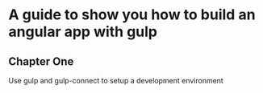 # A guide to show you how to build an angular app with gulp

##  Chapter One
Use gulp and gulp-connect to setup a development environment